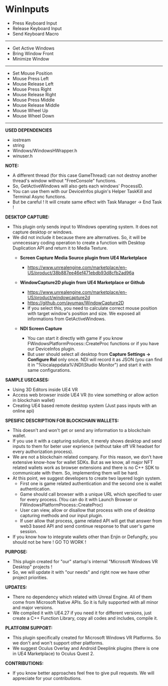 # WinInputs

- Press Keyboard Input
- Release Keyboard Input
- Send Keyboard Macro
--------------------------------------------------------------------------------------------
- Get Active Windows
- Bring Window Front
- Minimize Window
--------------------------------------------------------------------------------------------
- Set Mouse Position
- Mouse Press Left
- Mouse Release Left
- Mouse Press Right
- Mouse Release Right
- Mouse Press Middle
- Mouse Release Middle
- Mouse Wheel Up
- Mouse Wheel Down
--------------------------------------------------------------------------------------------
**USED DEPENDENCIES**
- iostream
- string
- Windows/WindowsHWrapper.h
- winuser.h

**NOTE:**
- A different thread (for this case GameThread) can not destroy another thread's window without "FreeConsole" functions.
- So, GetActiveWindows will also gets each windows' ProcessID.
- You can use them with our DeviceInfos plugin's Helper TaskKill and Terminal Async functions.
- But be careful ! It will create same effect with Task Manager -> End Task !

**DESKTOP CAPTURE:**
- This plugin only sends input to Windows operating system. It does not capture desktop or windows.
- We did not include it because there are alternatives. So, it will be unnecessary coding operation to create a function with Desktop Duplication API and return it to Media Texture.
	- **Screen Capture Media Source plugin from UE4 Marketplace**
		- https://www.unrealengine.com/marketplace/en-US/product/38b887ee46ef471ebdb93d8cfb2ad96a

	- **WindowCapture2D plugin from UE4 Marketplace or Github**
		- https://www.unrealengine.com/marketplace/en-US/product/windowcapture2d
		- https://github.com/ayumax/WindowCapture2D
		- If you select this, you need to calculate correct mouse position with target window's position and size. We exposed all informations from GetActiveWindows.

	- **NDI Screen Capture**
		- You can start it directly with game if you know FWindowsPlatformProcess::CreateProc functions or if you have our DeviceInfos plugin.
		- But user should select all desktop from **Capture Settings -> Configure RoI** only once. NDI will record it as JSON (you can find it in "%localappdata%\NDI\Studio Monitor") and start it with same configurations.

**SAMPLE USECASES:**
- Using 3D Editors inside UE4 VR
- Access web browser inside UE4 VR (to view something or allow action in blockchain wallet)
- Creating UE4 based remote desktop system (Just pass inputs with an online api)

**SPESIFIC DESCRIPTION FOR BLOCKCHAIN WALLETS:**
- This doesn't and won't get or send any information to a blockchain wallet.
- If you use it with a capturing solution, it merely shows desktop and send inputs to them for beter user exprience (without take off VR headset for every authorization process).
- We are not a blockchain related company. For this reason, we don't have extensive know-how for wallet SDKs. But as we know, all major NFT related wallets work as browser extensions and there is no C++ SDK to communicate with them. So, implementing them will be hard.
- At this point, we suggest developers to create two layered login system.
	- First one is game related authentication and the second one is wallet authentication.
	- Game should call browser with a unique URL which specified to user for every process. (You can do it with Launch Browser or FWindowsPlatformProcess::CreateProc)
	- User can view, allow or disallow that process with one of desktop capturing methods and our input plugin.
	- If user allow that process, game related API will get that answer from web3 based API and send continue response to that user's game session.
- If you know how to integrate wallets other than Enjin or Defungify, you should not be here ! GO TO WORK !

**PURPOSE:**
- This plugin created for "our" startup's internal "Microsoft Windows VR Desktop" projects !
- So, we will update it with "our needs" and right now we have other project priorities.

**UPDATES:**
- There no dependency which related with Unreal Engine. All of them come from Microsoft Native APIs. So it is fully supported with all minor and major versions. 
- We compiled it with UE4.27 if you need it for different versions, just create a C++ Function Library, copy all codes and includes, compile it.

**PLATFORM SUPPORT:**
- This plugin specifically created for Microsoft Windows VR Platforms. So we don't and won't support other platforms.
- We suggest Oculus Overlay and Android Deeplink plugins (there is one in UE4 Marketplace) to Oculus Quest 2.

**CONTRIBUTIONS:**
- If you know better approaches feel free to give pull requests. We will appreciate for your contributions.